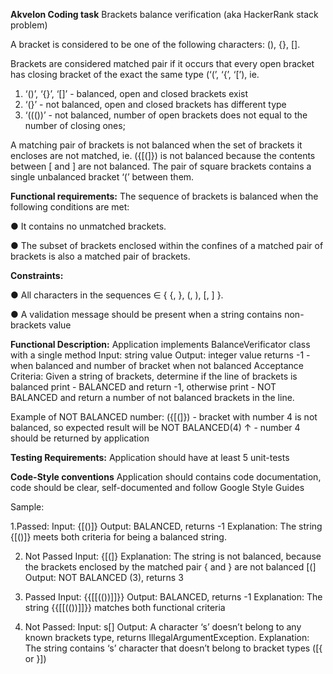 **Akvelon Coding task**
Brackets balance verification
(aka HackerRank stack problem)

A bracket is considered to be one of the following characters: (), {}, [].

Brackets are considered matched pair if it occurs that every open bracket has closing bracket of the exact the same type (‘(’, ‘{’, ‘[’), ie. 
1.	‘()’, ‘{}’, ‘[]’ - balanced, open and closed brackets exist
2.	‘(}’ - not balanced, open and closed brackets has different type
3.	‘((())’ - not balanced, number of open brackets does not equal to the number of closing ones;

A matching pair of brackets is not balanced when the set of brackets it encloses are not matched, ie. ({[(]}) is not balanced because the contents between [ and ] are not balanced. The pair of square brackets contains a single unbalanced bracket ‘(’ between them.

**Functional requirements:**
The sequence of brackets is balanced when the following conditions are met:

●	It contains no unmatched brackets.

●	The subset of brackets enclosed within the confines of a matched pair of brackets is also a matched pair of brackets.

**Constraints:**

●	All characters in the sequences ∈ { {, }, (, ), [, ] }.

●	A validation message should be present when a string contains non-brackets value

**Functional Description:**
Application implements BalanceVerificator class with a single method
Input: string value
Output: integer value returns  -1 - when balanced and number of bracket when not balanced
Acceptance Criteria:
Given a string of brackets, determine if the line of brackets is balanced print - BALANCED and return -1, otherwise print - NOT BALANCED and return a number of not balanced brackets in the line.

Example of NOT BALANCED number:
({[(]}) - bracket with number 4 is not balanced, so expected result will be NOT BALANCED(4) 
   ↑ - number 4 should be returned by application

**Testing Requirements:**
Application should have at least 5 unit-tests

**Code-Style conventions**
Application should contains code documentation, code should be clear, self-documented and follow Google Style Guides


Sample:

1.Passed:
Input: {[()]}
Output: BALANCED, returns -1
Explanation: The string {[()]} meets both criteria for being a balanced string.

2. Not Passed
Input: {[(]}
Explanation: The string is not balanced, because the brackets enclosed by the matched pair { and } are not balanced [(]
Output: NOT BALANCED (3), returns 3

3. Passed
Input:  {{[[(())]]}}
Output: BALANCED, returns -1
Explanation: The string {{[[(())]]}} matches both functional criteria

4. Not Passed:
Input: s[]
Output: A character ‘s’ doesn’t belong to any known brackets type, returns IllegalArgumentException.
Explanation: The string contains ‘s’ character that doesn’t belong to bracket types ([{ or }])

